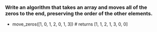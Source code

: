 ### Write an algorithm that takes an array and moves all of the zeros to the end, preserving the order of the other elements.

- move_zeros([1, 0, 1, 2, 0, 1, 3]) # returns [1, 1, 2, 1, 3, 0, 0]